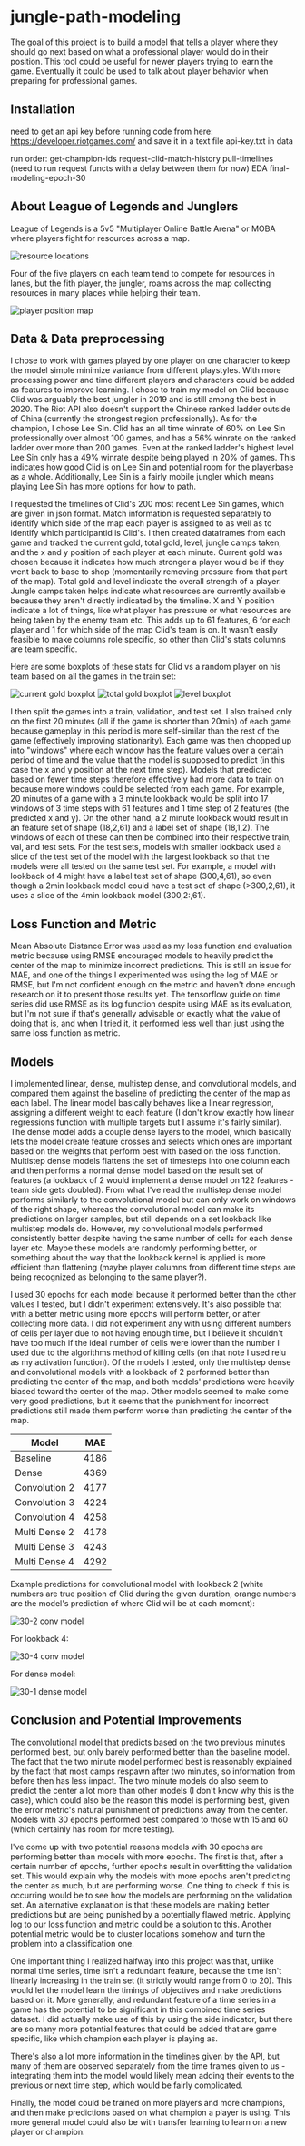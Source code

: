 # jungle-path-modeling

The goal of this project is to build a model that tells a player where they should go next based on what a professional player would do in their position. This tool could be useful for newer players trying to learn the game. Eventually it could be used to talk about player behavior when preparing for professional games.

## Installation

need to get an api key before running code from here:
https://developer.riotgames.com/
and save it in a text file api-key.txt in data

run order:
get-champion-ids
request-clid-match-history
pull-timelines (need to run request functs with a delay between them for now)
EDA
final-modeling-epoch-30

## About League of Legends and Junglers

League of Legends is a 5v5 "Multiplayer Online Battle Arena" or MOBA where players fight for resources across a map.

![resource locations](https://raw.githubusercontent.com/Mycotic/jungle-path-modeling/main/images/map%20camps.png)

Four of the five players on each team tend to compete for resources in lanes, but the fith player, the jungler, roams across the map collecting resources in many places while helping their team.

![player position map](https://raw.githubusercontent.com/Mycotic/jungle-path-modeling/main/images/player-pos.png)


## Data & Data preprocessing

I chose to work with games played by one player on one character to keep the model simple minimize variance from different playstyles. With more processing power and time different players and characters could be added as features to improve learning. I chose to train my model on Clid because Clid was arguably the best jungler in 2019 and is still among the best in 2020. The Riot API also doesn't support the Chinese ranked ladder outside of China (currently the strongest region professionally). As for the champion, I chose Lee Sin. Clid has an all time winrate of 60% on Lee Sin professionally over almost 100 games, and has a 56% winrate on the ranked ladder over more than 200 games. Even at the ranked ladder's highest level Lee Sin only has a 49% winrate despite being played in 20% of games. This indicates how good Clid is on Lee Sin and potential room for the playerbase as a whole. Additionally, Lee Sin is a fairly mobile jungler which means playing Lee Sin has more options for how to path.

I requested the timelines of Clid's 200 most recent Lee Sin games, which are given in json format. Match information is requested separately to identify which side of the map each player is assigned to as well as to identify which participantid is Clid's. I then created dataframes from each game and tracked the current gold, total gold, level, jungle camps taken, and the x and y position of each player at each minute. Current gold was chosen because it indicates how much stronger a player would be if they went back to base to shop (momentarily removing pressure from that part of the map). Total gold and level indicate the overall strength of a player. Jungle camps taken helps indicate what resources are currently available because they aren't directly indicated by the timeline. X and Y position indicate a lot of things, like what player has pressure or what resources are being taken by the enemy team etc. This adds up to 61 features, 6 for each player and 1 for which side of the map Clid's team is on. It wasn't easily feasible to make columns role specific, so other than Clid's stats columns are team specific.


Here are some boxplots of these stats for Clid vs a random player on his team based on all the games in the train set:

![current gold boxplot](https://raw.githubusercontent.com/Mycotic/jungle-path-modeling/main/images/current-gold-plot.png)
![total gold boxplot](https://raw.githubusercontent.com/Mycotic/jungle-path-modeling/main/images/total-gold-plot.png)
![level boxplot](https://raw.githubusercontent.com/Mycotic/jungle-path-modeling/main/images/level-plot.png)

I then split the games into a train, validation, and test set. I also trained only on the first 20 minutes (all if the game is shorter than 20min) of each game because gameplay in this period is more self-similar than the rest of the game (effectively improving stationarity). Each game was then chopped up into "windows" where each window has the feature values over a certain period of time and the value that the model is supposed to predict (in this case the x and y position at the next time step). Models that predicted based on fewer time steps therefore effectively had more data to train on because more windows could be selected from each game. For example, 20 minutes of a game with a 3 minute lookback would be split into 17 windows of 3 time steps with 61 features and 1 time step of 2 features (the predicted x and y). On the other hand, a 2 minute lookback would result in an feature set of shape (18,2,61) and a label set of shape (18,1,2). The windows of each of these can then be combined into their respective train, val, and test sets. For the test sets, models with smaller lookback used a slice of the test set of the model with the largest lookback so that the models were all tested on the same test set. For example, a model with lookback of 4 might have a label test set of shape (300,4,61), so even though a 2min lookback model could have a test set of shape (>300,2,61), it uses a slice of the 4min lookback model (300,2:,61).

## Loss Function and Metric

Mean Absolute Distance Error was used as my loss function and evaluation metric because using RMSE encouraged models to heavily predict the center of the map to minimize incorrect predictions. This is still an issue for MAE, and one of the things I experimented was using the log of MAE or RMSE, but I'm not confident enough on the metric and haven't done enough research on it to present those results yet. The tensorflow guide on time series did use RMSE as its log function despite using MAE as its evaluation, but I'm not sure if that's generally advisable or exactly what the value of doing that is, and when I tried it, it performed less well than just using the same loss function as metric.

## Models 

I implemented linear, dense, multistep dense, and convolutional models, and compared them against the baseline of predicting the center of the map as each label. The linear model basically behaves like a linear regression, assigning a different weight to each feature (I don't know exactly how linear regressions function with multiple targets but I assume it's fairly similar). The dense model adds a couple dense layers to the model, which basically lets the model create feature crosses and selects which ones are important based on the weights that perform best with based on the loss function. Multistep dense models flattens the set of timesteps into one column each and then performs a normal dense model based on the result set of features (a lookback of 2 would implement a dense model on 122 features - team side gets doubled). From what I've read the multistep dense model performs similarly to the convolutional model but can only work on windows of the right shape, whereas the convolutional model can make its predictions on larger samples, but still depends on a set lookback like multistep models do. However, my convolutional models performed consistently better despite having the same number of cells for each dense layer etc. Maybe these models are randomly performing better, or something about the way that the lookback kernel is applied is more efficient than flattening (maybe player columns from different time steps are being recognized as belonging to the same player?).

I used 30 epochs for each model because it performed better than the other values I tested, but I didn't experiment extensively. It's also possible that with a better metric using more epochs will perform better, or after collecting more data. I did not experiment any with using different numbers of cells per layer due to not having enough time, but I believe it shouldn't have too much if the ideal number of cells were lower than the number I used due to the algorithms method of killing cells (on that note I used relu as my activation function). Of the models I tested, only the multistep dense and convolutional models with a lookback of 2 performed better than predicting the center of the map, and both models' predictions were heavily biased toward the center of the map. Other models seemed to make some very good predictions, but it seems that the punishment for incorrect predictions still made them perform worse than predicting the center of the map.

| Model         | MAE  |
|---------------|------|
| Baseline      | 4186 |
| Dense         | 4369 |
| Convolution 2 | 4177 |
| Convolution 3 | 4224 |
| Convolution 4 | 4258 |
| Multi Dense 2 | 4178 |
| Multi Dense 3 | 4243 |
| Multi Dense 4 | 4292 |

Example predictions for convolutional model with lookback 2 (white numbers are true position of Clid during the given duration, orange numbers are the model's prediction of where Clid will be at each moment):

![30-2 conv model](https://raw.githubusercontent.com/Mycotic/jungle-path-modeling/main/images/30-2-conv.png)

For lookback 4:

![30-4 conv model](https://raw.githubusercontent.com/Mycotic/jungle-path-modeling/main/images/30-4-conv.png)

For dense model:

![30-1 dense model](https://raw.githubusercontent.com/Mycotic/jungle-path-modeling/main/images/30-1-dense.png)


## Conclusion and Potential Improvements

The convolutional model that predicts based on the two previous minutes performed best, but only barely performed better than the baseline model. The fact that the two minute model performed best is reasonably explained by the fact that most camps respawn after two minutes, so information from before then has less impact. The two minute models do also seem to predict the center a lot more than other models (I don't know why this is the case), which could also be the reason this model is performing best, given the error metric's natural punishment of predictions away from the center. Models with 30 epochs performed best compared to those with 15 and 60 (which certainly has room for more testing).

I've come up with two potential reasons models with 30 epochs are performing better than models with more epochs. The first is that, after a certain number of epochs, further epochs result in overfitting the validation set. This would explain why the models with more epochs aren't predicting the center as much, but are performing worse. One thing to check if this is occurring would be to see how the models are performing on the validation set. An alternative explanation is that these models are making better predictions but are being punished by a potentially flawed metric. Applying log to our loss function and metric could be a solution to this. Another potential metric would be to cluster locations somehow and turn the problem into a classification one.

One important thing I realized halfway into this project was that, unlike normal time series, time isn't a redundant feature, because the time isn't linearly increasing in the train set (it strictly would range from 0 to 20). This would let the model learn the timings of objectives and make predictions based on it. More generally, and redundant feature of a time series in a game has the potential to be significant in this combined time series dataset. I did actually make use of this by using the side indicator, but there are so many more potential features that could be added that are game specific, like which champion each player is playing as.

There's also a lot more information in the timelines given by the API, but many of them are observed separately from the time frames given to us - integrating them into the model would likely mean adding their events to the previous or next time step, which would be fairly complicated. 

Finally, the model could be trained on more players and more champions, and then make predictions based on what champion a player is using. This more general model could also be with transfer learning to learn on a new player or champion.





